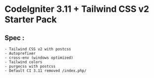 # CodeIgniter 3.11 + Tailwind CSS v2 Starter Pack
## Spec :
    - Tailwind CSS v2 with postcss
    - Autoprefixer
    - cross-env (windows optimized)
    - Tailwind colors
    - purgecss with postcss
    - Default CI 3.11 removed /index.php/
